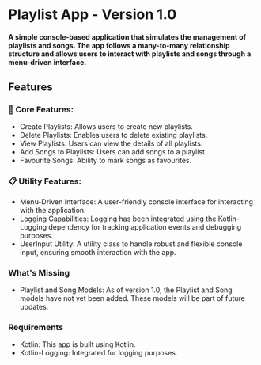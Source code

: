 <h1> Playlist App - Version 1.0</h1>

<h4>A simple console-based application that simulates the management of playlists and songs. The app follows a many-to-many relationship structure and allows users to interact with playlists and songs through a menu-driven interface.</h4>


<h2>Features</h2>
<h3>🎵 Core Features:</h3>
<ul>
<li>Create Playlists: Allows users to create new playlists.</li>
<li>Delete Playlists: Enables users to delete existing playlists.</li>
<li>View Playlists: Users can view the details of all playlists.</li>
<li>Add Songs to Playlists: Users can add songs to a playlist.</li>
<li>Favourite Songs: Ability to mark songs as favourites.</li>
    </ul>
<h3>📋 Utility Features:</h3>
<ul>
<li>Menu-Driven Interface: A user-friendly console interface for interacting with the application.</li>
<li>Logging Capabilities: Logging has been integrated using the Kotlin-Logging dependency for tracking application events and debugging purposes.</li>
<li>UserInput Utility: A utility class to handle robust and flexible console input, ensuring smooth interaction with the app.</li>
    </ul>
<h3>What's Missing</h3>
<ul>
<li>Playlist and Song Models: As of version 1.0, the Playlist and Song models have not yet been added. These models will be part of future updates.</li>
</ul>
    <h3>Requirements</h3>
    <ul>
<li>Kotlin: This app is built using Kotlin.
<li>Kotlin-Logging: Integrated for logging purposes.
    </ul>
